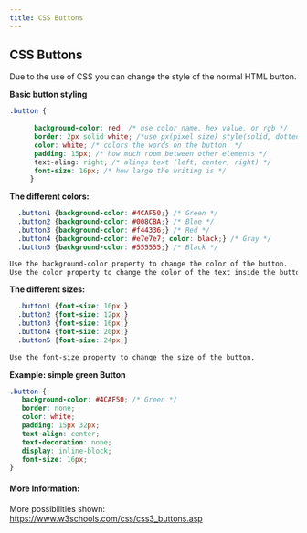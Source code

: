 ```yaml
---
title: CSS Buttons
---
```

## CSS Buttons
Due to the use of CSS you can change the style of the normal HTML button.

**Basic button styling**

```css
.button {
      
      background-color: red; /* use color name, hex value, or rgb */
      border: 2px solid white; /*use px(pixel size) style(solid, dotted, dashed) and color */
      color: white; /* colors the words on the button. */
      padding: 15px; /* how much room between other elements */
      text-aling: right; /* alings text (left, center, right) */
      font-size: 16px; /* how large the writing is */
     }
```

**The different colors:**

```css
  .button1 {background-color: #4CAF50;} /* Green */
  .button2 {background-color: #008CBA;} /* Blue */
  .button3 {background-color: #f44336;} /* Red */
  .button4 {background-color: #e7e7e7; color: black;} /* Gray */
  .button5 {background-color: #555555;} /* Black */

Use the background-color property to change the color of the button.
Use the color property to change the color of the text inside the button.
```

**The different sizes:**

```css
  .button1 {font-size: 10px;}
  .button2 {font-size: 12px;}
  .button3 {font-size: 16px;}
  .button4 {font-size: 20px;}
  .button5 {font-size: 24px;}
  
Use the font-size property to change the size of the button.
```

**Example: simple green Button** 

 ```css
 .button {
    background-color: #4CAF50; /* Green */
    border: none;
    color: white;
    padding: 15px 32px;
    text-align: center;
    text-decoration: none;
    display: inline-block;
    font-size: 16px;
}
```

#### More Information:
More possibilities shown:
https://www.w3schools.com/css/css3_buttons.asp

